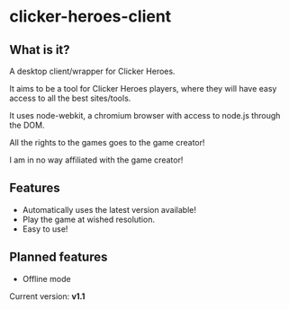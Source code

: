 clicker-heroes-client
=====================

What is it?
-----------
A desktop client/wrapper for Clicker Heroes.

It aims to be a tool for Clicker Heroes players, where they will have easy access to all the best sites/tools.

It uses node-webkit, a chromium browser with access to node.js through the DOM.

All the rights to the games goes to the game creator!

I am in no way affiliated with the game creator!

Features
--------
* Automatically uses the latest version available!
* Play the game at wished resolution.
* Easy to use!


Planned features
----------------
* Offline mode


Current version: **v1.1**


